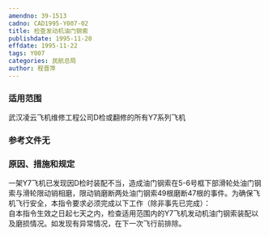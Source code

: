```yaml
---
amendno: 39-1513  
cadno: CAD1995-Y007-02  
title: 检查发动机油门钢索  
publishdate: 1995-11-20  
effdate: 1995-11-22  
tags: Y007  
categories: 民航总局  
author: 程晋萍  
---
```

  
### 适用范围  
武汉凌云飞机维修工程公司D检或翻修的所有Y7系列飞机  
  
<!--more-->  
### 参考文件无  
  
### 原因、措施和规定  
一架Y7飞机已发现因D检时装配不当，造成油门钢索在5-6号框下部滑轮处油门钢索与滑轮限动销相磨，限动销磨断两处油门钢索49根磨断47根的事件。为确保飞机飞行安全，本指令要求必须完成以下工作（除非事先已完成）：  
    自本指令生效之日起七天之内，检查适用范围内的Y7飞机发动机油门钢索装配以及磨损情况。如发现有异常情况，在下一次飞行前排除。  
